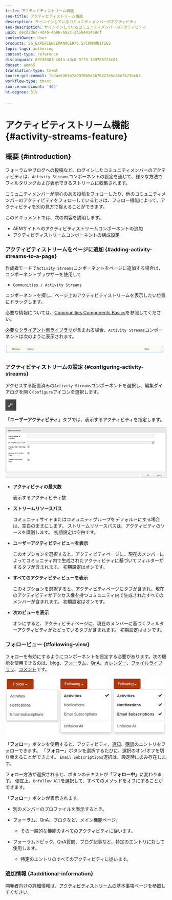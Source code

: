 ```yaml
---
title: アクティビティストリーム機能
seo-title: アクティビティストリーム機能
description: サインインしているコミュニティメンバーのアクティビティ
seo-description: サインインしているコミュニティメンバーのアクティビティ
uuid: decd2d6c-4d4b-4698-a92c-2b5b441458cf
contentOwner: User
products: SG_EXPERIENCEMANAGER/6.5/COMMUNITIES
topic-tags: authoring
content-type: reference
discoiquuid: 89f3630f-c01a-4dc0-9ff5-169785f22c01
docset: aem65
translation-type: tm+mt
source-git-commit: fcdae5363e7a0070b5d6b76227e5c65efb71bc03
workflow-type: tm+mt
source-wordcount: '464'
ht-degree: 31%

---
```



# アクティビティストリーム機能 {#activity-streams-feature}

## 概要 {#introduction}

フォーラムやブログへの投稿など、ログインしたコミュニティメンバーのアクティビティは、`Activity Streams`コンポーネントの設定を通じて、様々な方法でフィルタリングおよび表示できるストリームに収集されます。

コミュニティメンバーが関心のある投稿をフォローしたり、他のコミュニティメンバーのアクティビティをフォローしているときは、フォロー機能によって、アクティビティを別の見方で捉えることができます。

このドキュメントでは、次の内容を説明します。

* AEMサイトへのアクティビティストリームコンポーネントの追加
* アクティビティストリームコンポーネントの構成設定

### アクティビティストリームをページに追加 {#adding-activity-streams-to-a-page}

作成者モードで`Activity Streams`コンポーネントをページに追加する場合は、コンポーネントブラウザーを使用して

* `Communities / Activity Streams`

コンポーネントを探し、ページ上のアクティビティストリームを表示したい位置にドラッグします。

必要な情報については、[Communities Components Basics](/help/communities/basics.md)を参照してください。

[必要なクライアント側ライブラリ](/help/communities/essentials-activities.md#essentials-for-client-side)が含まれる場合、`Activity Streams`コンポーネントは次のように表示されます。

![アクティビティ流](assets/activity-component.png)

### アクティビティストリームの設定 {#configuring-activity-streams}

アクセスする配置済みの`Activity Streams`コンポーネントを選択し、編集ダイアログを開く`Configure`アイコンを選択します。

![設定](assets/configure-new.png)

「**ユーザーアクティビティ**」タブでは、表示するアクティビティを指定します。

![ユーザーアクティビティ](assets/user-activities.png)

* **アクティビティの最大数**

   表示するアクティビティ数

* **ストリームリソースパス**

   コミュニティサイトまたはコミュニティグループをデフォルトにする場合は、空白のままにします。 ストリームリソースパスは、アクティビティのソースを識別します。 初期設定は空白です。

* **ユーザーアクティビティビューを表示**

   このオプションを選択すると、アクティビティページに、現在のメンバーによってコミュニティ内で生成されたアクティビティに基づいてフィルターがするタブが含まれます。 初期設定はオンです。

* **すべてのアクティビティビューを表示**

   このオプションを選択すると、アクティビティページにタブが含まれ、現在のアクティビティがアクセス権を持つコミュニティ内で生成されたすべてのメンバーが含まれます。 初期設定はオンです。

* **次のビューを表示**

   オンにすると、アクティビティページに、現在のメンバーに基づくフィルターアクティビティがたどっているタブが含まれます。 初期設定はオンです。

### フォロービュー {#following-view}

フォローを有効にするようにコンポーネントを設定する必要があります。次の機能を使用できるのは、[blog](/help/communities/blog-feature.md)、[フォーラム](/help/communities/forum.md)、[QnA](/help/communities/working-with-qna.md)、[カレンダー](/help/communities/calendar.md)、[ファイルライブラリ](/help/communities/file-library.md)、[コメント](/help/communities/comments.md)です。

![後続表示](assets/following-activities.png)

「**フォロー**」ボタンを使用すると、アクティビティ、[通知](/help/communities/notifications.md)、[購読](/help/communities/subscriptions.md)のエントリをフォローできます。 「**フォロー**」ボタンを選択するたびに、選択のオン/オフを切り替えることができます。 `Email Subscriptions`選択は、設定時にのみ存在します。

フォロー方法が選択されると、ボタンのテキストが「**フォロー中**」に変わります。 便宜上、`Unfollow All`を選択して、すべてのメソッドをオフにすることができます。

「**フォロー**」ボタンが表示されます。

* 別のメンバーのプロファイルを表示するとき。
* フォーラム、QnA、ブログなど、メイン機能ページ。

   * その一般的な機能のすべてのアクティビティに従います。

* フォーラムトピック、QnA質問、ブログ記事など、特定のエントリに対して使用します。

   * 特定のエントリのすべてのアクティビティに従います。

### 追加情報 {#additional-information}

開発者向けの詳細情報は、[アクティビティストリームの基本事項](/help/communities/essentials-activities.md)ページを参照してください。
